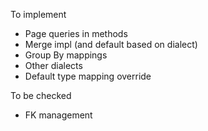 To implement             
* Page queries in methods                          
* Merge impl (and default based on dialect)
* Group By mappings
* Other dialects
* Default type mapping override

To be checked
* FK management
